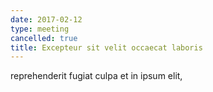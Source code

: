 ```yaml
---
date: 2017-02-12
type: meeting
cancelled: true
title: Excepteur sit velit occaecat laboris
---
```

reprehenderit fugiat culpa et in ipsum elit,